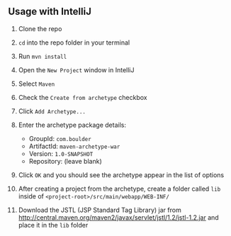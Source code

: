 ## Usage with IntelliJ

1. Clone the repo
2. `cd` into the repo folder in your terminal
3. Run `mvn install`
4. Open the `New Project` window in IntelliJ 
5. Select `Maven`
6. Check the `Create from archetype` checkbox
7. Click `Add Archetype...`
8. Enter the archetype package details:

    - GroupId: `com.boulder`
    - ArtifactId: `maven-archetype-war`
    - Version: `1.0-SNAPSHOT`
    - Repository: (leave blank)
    
9. Click `OK` and you should see the archetype appear in the list of options
10. After creating a project from the archetype, create a folder called `lib` inside of `<project-root>/src/main/webapp/WEB-INF/` 
11. Download the JSTL (JSP Standard Tag Library) jar from http://central.maven.org/maven2/javax/servlet/jstl/1.2/jstl-1.2.jar and place it in the `lib` folder